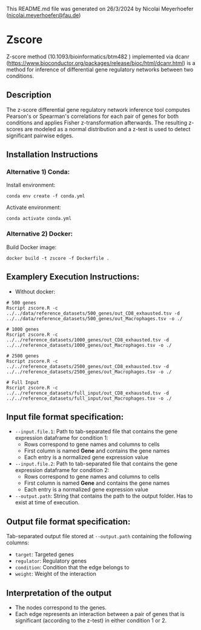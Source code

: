 This README.md file was generated on 26/3/2024 by Nicolai Meyerhoefer (nicolai.meyerhoefer@fau.de)
# Zscore

Z-score method (10.1093/bioinformatics/btm482 ) implemented via dcanr (https://www.bioconductor.org/packages/release/bioc/html/dcanr.html) is a method for inference of differential gene regulatory networks between two conditions.

## Description
The z-score differential gene regulatory network inference tool computes Pearson's or Spearman's correlations for each pair of genes for both conditions and applies Fisher z-transformation afterwards. The resulting z-scores are modeled as a normal distribution and a z-test is used to detect significant pairwise edges.

## Installation Instructions
### Alternative 1) Conda:
Install environment: 
```
conda env create -f conda.yml
```
Activate environment:
```
conda activate conda.yml
```
### Alternative 2) Docker:
Build Docker image:
```
docker build -t zscore -f Dockerfile .
```

## Examplery Execution Instructions:
- Without docker:
```
# 500 genes
Rscript zscore.R -c ../../data/reference_datasets/500_genes/out_CD8_exhausted.tsv -d ../../data/reference_datasets/500_genes/out_Macrophages.tsv -o ./

# 1000 genes
Rscript zscore.R -c ../../reference_datasets/1000_genes/out_CD8_exhausted.tsv -d ../../reference_datasets/1000_genes/out_Macrophages.tsv -o ./

# 2500 genes
Rscript zscore.R -c ../../reference_datasets/2500_genes/out_CD8_exhausted.tsv -d ../../reference_datasets/2500_genes/out_Macrophages.tsv -o ./

# Full Input
Rscript zscore.R -c ../../reference_datasets/full_input/out_CD8_exhausted.tsv -d ../../reference_datasets/full_input/out_Macrophages.tsv -o ./
```

## Input file format specification:
- `--input.file.1`: Path to tab-separated file that contains the gene expression dataframe for condition 1:
    - Rows correspond to gene names and columns to cells 
    - First column is named **Gene** and contains the gene names
    - Each entry is a normalized gene expression value
- `--input.file.2`: Path to tab-separated file that contains the gene expression dataframe for condition 2:
    - Rows correspond to gene names and columns to cells 
    - First column is named **Gene** and contains the gene names
    - Each entry is a normalized gene expression value
- `--output.path`: String that contains the path to the output folder. Has to exist at time of execution.

## Output file format specification:
Tab-separated output file stored at `--output.path` containing the following columns:
- `target`: Targeted genes
- `regulator`: Regulatory genes
- `condition`: Condition that the edge belongs to
- `weight`: Weight of the interaction

## Interpretation of the output
- The nodes correspond to the genes.
- Each edge represents an interaction between a pair of genes that is significant (according to the z-test) in either condition 1 or 2.

